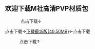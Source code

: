 ## 欢迎下载M社高清PVP材质包

               点击下载↓
             
点击下载→[下载最新版(40.50MB)](https://pan.baidu.com/s/1628OucScGFElifmxMQ3Ouw)←点击下载

               点击下载↑
